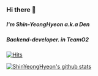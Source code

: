 ### Hi there 👋
##### I'm Shin-YeongHyeon a.k.a Den
##### Backend-developer. in TeamO2

[![Hits](https://hits.seeyoufarm.com/api/count/incr/badge.svg?url=https%3A%2F%2Fgithub.com%2FshinYeongHyeon&count_bg=%2379C83D&title_bg=%23555555&icon=smugmug.svg&icon_color=%23E7E7E7&title=hits&edge_flat=false)](https://hits.seeyoufarm.com)

[![ShinYeongHyeon's github stats](https://github-readme-stats.vercel.app/api?username=ShinYeongHyeon&hide=contribs&show_icons=true&bg_color=23,000000,B65A0B&text_color=DFE7EF&title_color=FFFFFF&icon_color=63AAEA)](https://github.com/ShinYeongHyeon/github-readme-stats)

<!--
**shinYeongHyeon/ShinYeongHyeon** is a ✨ _special_ ✨ repository because its `README.md` (this file) appears on your GitHub profile.

Here are some ideas to get you started:

- 🔭 I’m currently working on ...
- 🌱 I’m currently learning ...
- 👯 I’m looking to collaborate on ...
- 🤔 I’m looking for help with ...
- 💬 Ask me about ...
- 📫 How to reach me: ...
- 😄 Pronouns: ...
- ⚡ Fun fact: ...
-->
